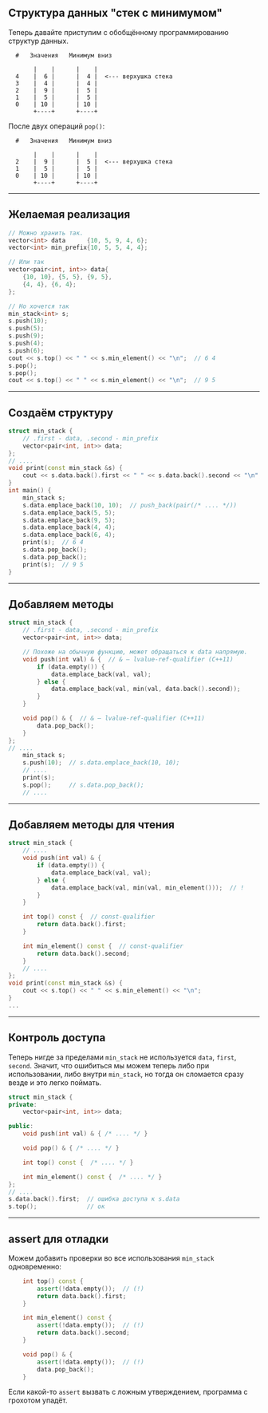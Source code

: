 ## Структура данных "стек с минимумом"
Теперь давайте приступим с обобщённому программированию структур данных.

```
  #   Значения   Минимум вниз

       |    |      |    |
  4    |  6 |      |  4 |  <--- верхушка стека
  3    |  4 |      |  4 |
  2    |  9 |      |  5 |
  1    |  5 |      |  5 |
  0    | 10 |      | 10 |
       +----+      +----+
```

После двух операций `pop()`:
```
  #   Значения   Минимум вниз

       |    |      |    |
  2    |  9 |      |  5 |  <--- верхушка стека
  1    |  5 |      |  5 |
  0    | 10 |      | 10 |
       +----+      +----+
```

---
## Желаемая реализация
```c++
// Можно хранить так.
vector<int> data      {10, 5, 9, 4, 6};
vector<int> min_prefix{10, 5, 5, 4, 4};

// Или так
vector<pair<int, int>> data{
    {10, 10}, {5, 5}, {9, 5},
    {4, 4}, {6, 4};
};

// Но хочется так
min_stack<int> s;
s.push(10);
s.push(5);
s.push(9);
s.push(4);
s.push(6);
cout << s.top() << " " << s.min_element() << "\n";  // 6 4
s.pop();
s.pop();
cout << s.top() << " " << s.min_element() << "\n";  // 9 5
```

---
## Создаём структуру
```c++
struct min_stack {
    // .first - data, .second - min_prefix
    vector<pair<int, int>> data;
};
// ....
void print(const min_stack &s) {
    cout << s.data.back().first << " " << s.data.back().second << "\n";
}
int main() {
    min_stack s;
    s.data.emplace_back(10, 10);  // push_back(pair(/* .... */))
    s.data.emplace_back(5, 5);
    s.data.emplace_back(9, 5);
    s.data.emplace_back(4, 4);
    s.data.emplace_back(6, 4);
    print(s);  // 6 4
    s.data.pop_back();
    s.data.pop_back();
    print(s);  // 9 5
}
```

---
## Добавляем методы
```c++
struct min_stack {
    // .first - data, .second - min_prefix
    vector<pair<int, int>> data;

    // Похоже на обычную функцию, может обращаться к data напрямую.
    void push(int val) & {  // & — lvalue-ref-qualifier (C++11)
        if (data.empty()) {
            data.emplace_back(val, val);
        } else {
            data.emplace_back(val, min(val, data.back().second));
        }
    }

    void pop() & {  // & — lvalue-ref-qualifier (C++11)
        data.pop_back();
    }
};
// ....
    min_stack s;
    s.push(10);  // s.data.emplace_back(10, 10);
    // ....
    print(s);
    s.pop();     // s.data.pop_back();
    // ....
```


---
## Добавляем методы для чтения
```c++
struct min_stack {
    // ....
    void push(int val) & {
        if (data.empty()) {
            data.emplace_back(val, val);
        } else {
            data.emplace_back(val, min(val, min_element()));  // !
        }
    }

    int top() const {  // const-qualifier
        return data.back().first;
    }

    int min_element() const {  // const-qualifier
        return data.back().second;
    }
    // ....
};
void print(const min_stack &s) {
    cout << s.top() << " " << s.min_element() << "\n";
}
...
```

---
## Контроль доступа
Теперь нигде за пределами `min_stack` не используется `data`, `first`, `second`.
Значит, что ошибиться мы можем теперь либо при использовании,
либо внутри `min_stack`, но тогда он сломается сразу везде и это легко поймать.

```c++
struct min_stack {
private:
    vector<pair<int, int>> data;

public:
    void push(int val) & { /* .... */ }

    void pop() & { /* .... */ }

    int top() const {  /* .... */ }

    int min_element() const {  /* .... */ }
};
// ....
s.data.back().first;  // ошибка доступа к s.data
s.top();              // ок
```

---
## assert для отладки
Можем добавить проверки во все использования `min_stack`
одновременно:

```c++
    int top() const {
        assert(!data.empty());  // (!)
        return data.back().first;
    }

    int min_element() const {
        assert(!data.empty());  // (!)
        return data.back().second;
    }

    void pop() & {
        assert(!data.empty());  // (!)
        data.pop_back();
    }
```

Если какой-то `assert` вызвать с ложным утверждением,
программа с грохотом упадёт.
